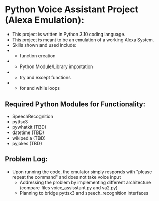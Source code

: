# Python Voice Assistant Project (Alexa Emulation):
- This project is written in Python 3.10 coding language.
-  This project is meant to be an emulation of a working Alexa System.
-  Skills shown and used include:
  - - function creation
  - - Python Module/Library importation
  - - try and except functions
  - - for and while loops
  
  ## Required Python Modules for Functionality:
  - SpeechRecognition
  - pyttsx3 
  - pywhatkit (TBD)
  - datetime (TBD)
  - wikipedia (TBD)
  - pyjokes (TBD)

## Problem Log:
- Upon running the code, the emulator simply responds with "please repeat the command" and does not take voice input
  - Addressing the problem by implementing different architecture (compare files voice_assisstant.py and va2.py)
  - Planning to bridge pyttsx3 and speech_recognition interfaces
